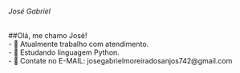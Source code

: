 <h6> José Gabriel </h6>
##Olá, me chamo José! <br>
- 💼 Atualmente trabalho com atendimento. <br>
- 🌱 Estudando linguagem Python. <br>
- 📧 Contate no E-MAIL: josegabrielmoreiradosanjos742@gmail.com

